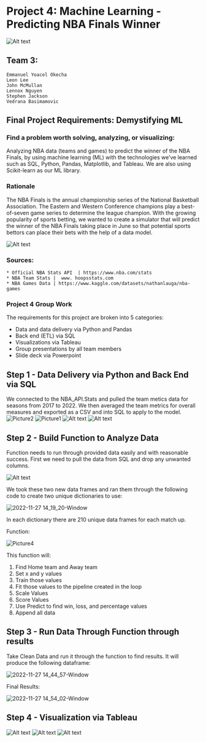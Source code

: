 # Project 4: Machine Learning - Predicting NBA Finals Winner 

![Alt text](/Images/cover.png)


## Team 3:

    Emmanuel Yoacel Okecha
    Leon Lee
    John McMullan
    Lennox Nguyen
    Stephen Jackson
    Vedrana Basimamovic


## Final Project Requirements: Demystifying ML

### Find a problem worth solving, analyzing, or visualizing:
  Analyzing NBA data (teams and games) to predict the winner of the NBA Finals, by using machine learning (ML) with the technologies we’ve learned such as SQL, Python, Pandas, Matplotlib, and Tableau. We are also using Scikit-learn as our ML library. 
  
### Rationale
  The NBA Finals is the annual championship series of the National Basketball Association. The Eastern and Western Conference champions play a best-of-seven game series to determine the league champion. With the growing popularity of sports betting, we wanted to create a simulator that will predict the winner of the NBA Finals taking place in June so that potential sports bettors can place their bets with the help of a data model.
  
  ![Alt text](/Images/alt_cover.png)
  
### Sources:
  
    * Official NBA Stats API  | https://www.nba.com/stats 
    * NBA Team Stats |  www. hoopsstats.com
    * NBA Games Data | https://www.kaggle.com/datasets/nathanlauga/nba-games

### Project 4 Group Work

  The requirements for this project are broken into 5 categories:
   * Data and data delivery via Python and Pandas
   * Back end (ETL) via SQL
   * Visualizations via Tableau
   * Group presentations by all team members
   * Slide deck via Powerpoint

## Step 1 - Data Delivery via Python and Back End via SQL
  We connected to the NBA_API.Stats and pulled the team metics data for seasons from 2017 to 2022. We then averaged the team metrics for overall measures and exported as a CSV and into SQL to apply to the model.
    ![Picture2](https://user-images.githubusercontent.com/101353436/204672360-0fd888ed-8233-4054-90fb-ab8b7f40f535.png)
    ![Picture1](https://user-images.githubusercontent.com/101353436/204672226-68c3598b-c6bd-4a02-a7fa-45432cd36462.png)
  ![Alt text](/Images/1.png)
![Alt text](/Images/2.png)
## Step 2 - Build Function to Analyze Data
 Function needs to run through provided data easily and with reasonable success. First we need to pull the data from SQL and drop any unwanted columns.
  
 ![Alt text](/Images/1.png)
 
 We took these two new data frames and ran them through the following code to create two unique dictionaries to use:
 
 ![2022-11-27 14_19_20-Window](https://user-images.githubusercontent.com/100164773/204679791-84655a54-bc78-4638-bd76-e75752c20167.png)

In each dictionary there are 210 unique data frames for each match up.


Function:

![Picture4](https://user-images.githubusercontent.com/101353436/204678267-7aad1f8d-3179-437b-969c-ec0f3401addb.png)

This function will:

1. Find Home team and Away team
2. Set x and y values
3. Train those values
4. Fit those values to the pipeline created in the loop
5. Scale Values
6. Score Values
7. Use Predict to find win, loss, and percentage values
8. Append all data


## Step 3 - Run Data Through Function through results 
Take Clean Data and run it through the function to find results. It will produce the following dataframe:

![2022-11-27 14_44_57-Window](https://user-images.githubusercontent.com/100164773/204679480-10a2c74d-a0a7-44e4-a3a0-c6dc443f50a4.png)

Final Results:

![2022-11-27 14_54_02-Window](https://user-images.githubusercontent.com/100164773/204679464-c0cbdaed-9e70-4b4c-b0fc-f3c6264d2218.png)

## Step 4 - Visualization via Tableau 

![Alt text](/Images/l2.png)
![Alt text](/Images/leon.png)
![Alt text](/Images/lnx2.png)
